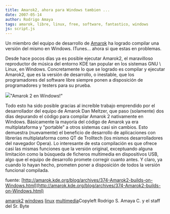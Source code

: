 ```yaml
---
title: Amarok2, ahora para Windows tambien ...
date: 2007-05-14
author: Rodrigo Amaya
tags: amarok, libre, linux, free, software, fantastico, windows
js: script.js
---
```


Un miembro del equipo de desarrollo de [Amarok](http://srbyte.blogspot.com/2007/03/amarok-rocks.html) ha logrado
      compilar una versión del mismo en Windows. ITunes... ahora si que estas en problemas.

Desde hace pocos días ya es posible ejecutar Amarok2, el maravilloso reproductor de música del entorno KDE
      tan popular en los sistemas GNU \ Linux, en Windows. Concretamente lo que se logrado es
      compilar y ejecutar Amarok2, que es la versión de desarrollo, o inestable, que los
      programadores del software libre siempre ponen a disposición de programadores y testers para
      su prueba.

[![](http://bp0.blogger.com/_ayvorITawE4/RkiEM0K335I/AAAAAAAAAWw/9gmkiEaVrN0/s400/amarok_win1.jpg)](http://bp0.blogger.com/_ayvorITawE4/RkiEM0K335I/AAAAAAAAAWw/9gmkiEaVrN0/s1600-h/amarok_win1.jpg)"Amarok 2 en
      Windows!"

Todo esto ha sido posible gracias
      al increíble trabajo emprendido por el desarrollador del equipo de Amarok Dan Meltzer, que
      paso (solamente) dos días depurando el código para compilar Amarok 2 nativamente en Windows.
      Básicamente la mayoría del código de Amarok ya era multiplataforma y "portable" a otros
      sistemas casi sin cambios. Esto demuestra (nuevamente) el beneficio de desarrollo de
      aplicaciones con librerías multiplataforma como QT de Trolltech (los mismos desarrolladores
      del navegador Opera).
Lo interesante de esta compilación es que ofrece casi las
      mismas funciones que la versión original, exceptuando alguna limitación como la búsqueda de
      ficheros multimedia en dispositivos USB, algo que el equipo de desarrollo promete corregir
      cuanto antes.
Y claro, ya cuando lo hayan hecho, prometen poner a disposición de
      todos la versión funcional compilada.

fuente: [http://amarok.kde.org/blog/archives/374-Amarok2-builds-on-Windows.html](http://amarok.kde.org/blog/archives/374-Amarok2-builds-on-Windows.html)

[amarok2](http://www.blogalaxia.com/tags/amarok2) [windows](http://www.blogalaxia.com/tags/windows) [linux](http://www.blogalaxia.com/tags/linux) [multimedia](http://www.blogalaxia.com/tags/multimedia)Copyleft Rodrigo S.
      Amaya C. y el staff del Sr. Byte